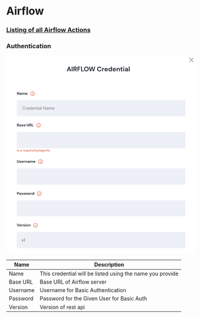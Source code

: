 # Airflow

### [Listing of all Airflow Actions](../../lists/action\_AIRFLOW.md)

### Authentication

![Information needed to onboard Airflow connector](<../../.gitbook/assets/Screen Shot 2022-06-15 at 8.24.23 PM.png>)

| Name     | Description                                               |
| -------- | --------------------------------------------------------- |
| Name     | This credential will be listed using the name you provide |
| Base URL | Base URL of Airflow server                                |
| Username | Username for Basic Authentication                         |
| Password | Password for the Given User for Basic Auth                |
| Version  | Version of rest api                                       |
